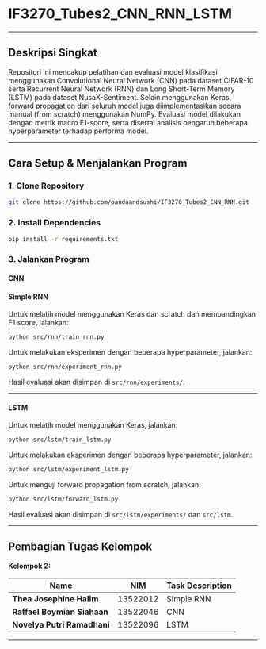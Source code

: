 # IF3270_Tubes2_CNN_RNN_LSTM

---

## Deskripsi Singkat

Repositori ini mencakup pelatihan dan evaluasi model klasifikasi menggunakan Convolutional Neural Network (CNN) pada dataset CIFAR-10 serta Recurrent Neural Network (RNN) dan Long Short-Term Memory (LSTM) pada dataset NusaX-Sentiment. Selain menggunakan Keras, forward propagation dari seluruh model juga diimplementasikan secara manual (from scratch) menggunakan NumPy. Evaluasi model dilakukan dengan metrik macro F1-score, serta disertai analisis pengaruh beberapa hyperparameter terhadap performa model.

---

## Cara Setup & Menjalankan Program

### 1. Clone Repository

```bash
git clone https://github.com/pandaandsushi/IF3270_Tubes2_CNN_RNN.git
```

### 2. Install Dependencies

```bash
pip install -r requirements.txt
```

### 3. Jalankan Program

#### CNN

#### Simple RNN

Untuk melatih model menggunakan Keras dan scratch dan membandingkan F1 score, jalankan:
```bash
python src/rnn/train_rnn.py  
```
Untuk melakukan eksperimen dengan beberapa hyperparameter, jalankan:
```bash
python src/rnn/experiment_rnn.py
```
Hasil evaluasi akan disimpan di `src/rnn/experiments/`.

---

#### LSTM

Untuk melatih model menggunakan Keras, jalankan:
```bash
python src/lstm/train_lstm.py  
```
Untuk melakukan eksperimen dengan beberapa hyperparameter, jalankan:
```bash
python src/lstm/experiment_lstm.py
```
Untuk menguji forward propagation from scratch, jalankan:
```bash
python src/lstm/forward_lstm.py
```
Hasil evaluasi akan disimpan di `src/lstm/experiments/` dan `src/lstm`.

---

## Pembagian Tugas Kelompok

**Kelompok 2:**

| Name              | NIM          | Task Description                                                                                                                                             |
|-------------------|--------------|---------------------------------------------------------------------------------------------------------------------------------------------------------------|
| **Thea Josephine Halim**    | 13522012      | Simple RNN
| **Raffael Boymian Siahaan**    | 13522046      | CNN
| **Novelya Putri Ramadhani**    | 13522096      | LSTM

---